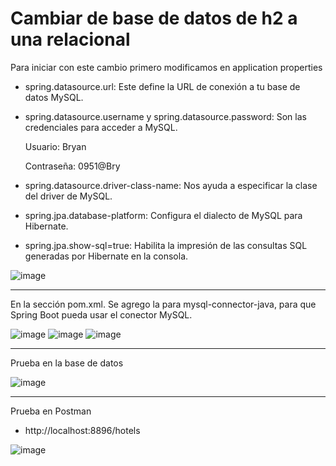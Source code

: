 # Cambiar de base de datos de h2 a una relacional

Para iniciar con este cambio primero modificamos en application properties
- spring.datasource.url: Este define la URL de conexión a tu base de datos MySQL.
- spring.datasource.username y spring.datasource.password: Son las credenciales para acceder a MySQL. 
    
     Usuario: Bryan
     
     Contraseña: 0951@Bry 
- spring.datasource.driver-class-name: Nos ayuda a especificar la clase del driver de MySQL.
- spring.jpa.database-platform: Configura el dialecto de MySQL para Hibernate.
- spring.jpa.show-sql=true: Habilita la impresión de las consultas SQL generadas por Hibernate en la consola.

![image](https://github.com/123bry/CambioDeBaseDeDatos/assets/99741524/420bd31e-40f8-4d10-96cf-7255a9d1291a)


------------------------------ 
En la sección pom.xml. Se agrego la <dependency> para mysql-connector-java, para que Spring Boot pueda usar el conector MySQL.

![image](https://github.com/123bry/CambioDeBaseDeDatos/assets/99741524/8193b70c-7eb8-47bc-b091-38afe73e6c37)
![image](https://github.com/123bry/CambioDeBaseDeDatos/assets/99741524/7c3af36f-844f-4009-8f12-d0fdeb1b59ad)
![image](https://github.com/123bry/CambioDeBaseDeDatos/assets/99741524/08af0163-1a4b-444a-a432-a957c51c9bc6)


-------------------------------
Prueba en la base de datos

![image](https://github.com/123bry/CambioDeBaseDeDatos/assets/99741524/759cacbc-af44-4e90-9a4d-d276e763d14c)


-------------------------------
Prueba en Postman
- http://localhost:8896/hotels 

![image](https://github.com/123bry/CambioDeBaseDeDatos/assets/99741524/68b94b82-3ea3-4add-aac6-7281794f9902)


